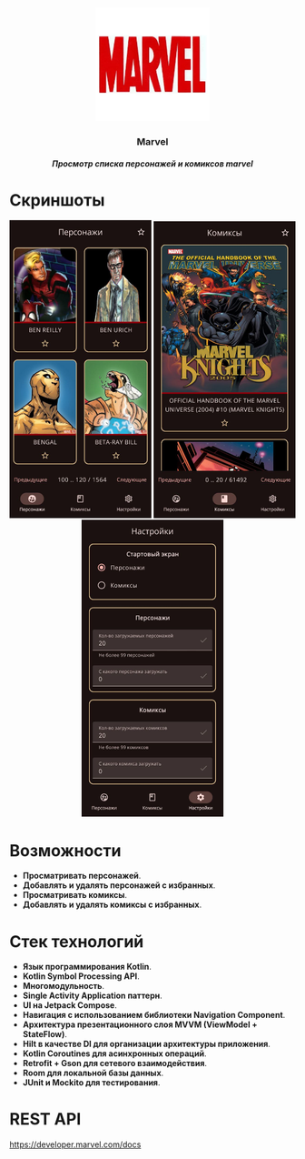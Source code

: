 <div align="center">
  <img src="ui_kit/src/main/res/mipmap/ic_app.webp" alt="Логотип" width="200">
  
  <h3>Marvel</h3>
  <h5>Просмотр списка персонажей и комиксов marvel</h5>
</div>

# Скриншоты
<p align="center">
  <img src="screenshots/characters_screenshots.jpg" alt="Экран персонажей" width="250">
  <img src="screenshots/comics_screenshots.jpg" alt="Экран комиксов" width="250">
  <img src="screenshots/settings_screenshots.jpg" alt="Экран настроек" width="250">
</p>

# Возможности
- **Просматривать персонажей**.
- **Добавлять и удалять персонажей с избранных**.
- **Просматривать комиксы**.
- **Добавлять и удалять комиксы с избранных**.

# Стек технологий

- **Язык программирования Kotlin**.
- **Kotlin Symbol Processing API**.
- **Многомодульность**.
- **Single Activity Application паттерн**.
- **UI на Jetpack Compose**.
- **Навигация с использованием библиотеки Navigation Component**.
- **Архитектура презентационного слоя MVVM (ViewModel + StateFlow)**.
- **Hilt в качестве DI для организации архитектуры приложения**.
- **Kotlin Coroutines для асинхронных операций**.
- **Retrofit + Gson для сетевого взаимодействия**.
- **Room для локальной базы данных**.
- **JUnit и Mockito для тестирования**.

# REST API
https://developer.marvel.com/docs
